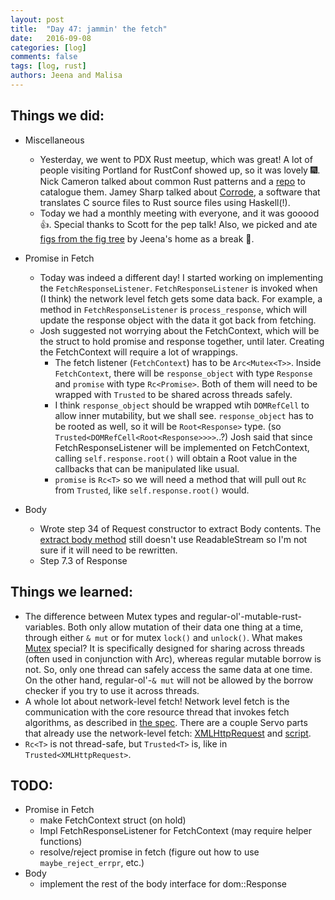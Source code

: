 ```yaml
---
layout: post
title:  "Day 47: jammin' the fetch"
date:   2016-09-08
categories: [log]
comments: false
tags: [log, rust]
authors: Jeena and Malisa
---
```


## Things we did:
- Miscellaneous
    - Yesterday, we went to PDX Rust meetup, which was great! A lot of people visiting Portland for RustConf showed up, so it was lovely :fireworks:. Nick Cameron talked about common Rust patterns and a [repo](https://github.com/nrc/patterns) to catalogue them. Jamey Sharp talked about [Corrode](https://github.com/jameysharp/corrode), a software that translates C source files to Rust source files using Haskell(!).
    - Today we had a monthly meeting with everyone, and it was gooood :+1:. Special thanks to Scott for the pep talk! Also, we picked and ate [figs from the fig tree](http://imgur.com/X5FGlgZ?r) by Jeena's home as a break :deciduous_tree:.

- Promise in Fetch
    - Today was indeed a different day! I started working on implementing the `FetchResponseListener`. `FetchResponseListener` is invoked when (I think) the network level fetch gets some data back. For example, a method in `FetchResponseListener` is `process_response`, which will update the response object with the data it got back from fetching.
    - Josh suggested not worrying about the FetchContext, which will be the struct to hold promise and response together, until later. Creating the FetchContext will require a lot of wrappings.
        - The fetch listener (`FetchContext`) has to be `Arc<Mutex<T>>`. Inside `FetchContext`, there will be `response_object` with type `Response` and `promise` with type `Rc<Promise>`. Both of them will need to be wrapped with `Trusted` to be shared across threads safely.
        - I think `response_object` should be wrapped wtih `DOMRefCell` to allow inner mutability, but we shall see. `response_object` has to be rooted as well, so it will be `Root<Response>` type. (so `Trusted<DOMRefCell<Root<Response>>>>`..?) Josh said that since FetchResponseListener will be implemented on FetchContext, calling `self.response.root()` will obtain a Root<Response> value in the callbacks that can be manipulated like usual.
        - `promise` is `Rc<T>` so we will need a method that will pull out `Rc` from `Trusted`, like `self.response.root()` would.

- Body
    - Wrote step 34 of Request constructor to extract Body contents. The [extract body method](https://dxr.mozilla.org/servo/source/components/script/dom/xmlhttprequest.rs?q=path%3Axmlhttprequest.rs&redirect_type=single#1352) still doesn't use ReadableStream so I'm not sure if it will need to be rewritten.
    - Step 7.3 of Response

## Things we learned:
- The difference between Mutex types and regular-ol'-mutable-rust-variables. Both only allow mutation of their data one thing at a time, through either `& mut` or for mutex `lock()` and `unlock()`. What makes [Mutex](https://doc.rust-lang.org/std/sync/struct.Mutex.html) special? It is specifically designed for sharing across threads (often used in conjunction with Arc), whereas regular mutable borrow is not. So, only one thread can safely access the same data at one time. On the other hand, regular-ol'-`& mut` will not be allowed by the borrow checker if you try to use it across threads.
- A whole lot about network-level fetch! Network level fetch is the communication with the core resource thread that invokes fetch algorithms, as described in [the spec](https://fetch.spec.whatwg.org/#fetching). There are a couple Servo parts that already use the network-level fetch: [XMLHttpRequest](https://doc.servo.org/src/script/dom/xmlhttprequest.rs.html#218-252) and [script](https://github.com/servo/servo/pull/12472/).
- `Rc<T>` is not thread-safe, but `Trusted<T>` is, like in `Trusted<XMLHttpRequest>`.

## TODO:
- Promise in Fetch
    - make FetchContext struct (on hold)
    - Impl FetchResponseListener for FetchContext (may require helper functions)
    - resolve/reject promise in fetch (figure out how to use `maybe_reject_errpr`, etc.)
- Body
    - implement the rest of the body interface for dom::Response
